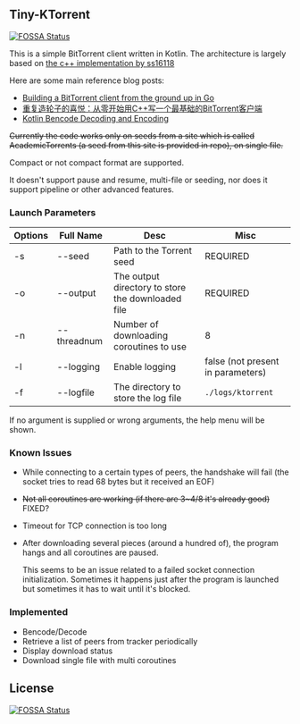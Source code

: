 ## Tiny-KTorrent
[![FOSSA Status](https://app.fossa.com/api/projects/git%2Bgithub.com%2Fkokoro-aya%2FTiny-KTorrent.svg?type=shield)](https://app.fossa.com/projects/git%2Bgithub.com%2Fkokoro-aya%2FTiny-KTorrent?ref=badge_shield)


This is a simple BitTorrent client written in Kotlin. The architecture is largely based on [the c++ implementation by ss16118](https://github.com/ss16118/torrent-client-cpp/)

Here are some main reference blog posts:

- [Building a BitTorrent client from the ground up in Go](https://blog.jse.li/posts/torrent/)
- [重复造轮子的喜悦：从零开始用C++写一个最基础的BitTorrent客户端](https://zhuanlan.zhihu.com/p/386437665)
- [Kotlin Bencode Decoding and Encoding](https://blog.matthewbrunelle.com/projects/2018/07/29/kotlin-bencode.html)

~~Currently the code works only on seeds from a site which is called AcademicTorrents (a seed from this site is provided in repo), on single file.~~

Compact or not compact format are supported.

It doesn't support pause and resume, multi-file or seeding, nor does it support pipeline or other advanced features.

### Launch Parameters

| Options | Full Name | Desc | Misc |
| ------- | --------- | ---- | ---- |
| -s | --seed | Path to the Torrent seed | REQUIRED |
| -o | --output | The output directory to store the downloaded file | REQUIRED |
| -n | --threadnum | Number of downloading coroutines to use | 8 |
| -l | --logging | Enable logging | false (not present in parameters) |
| -f | --logfile | The directory to store the log file | `./logs/ktorrent` |

If no argument is supplied or wrong arguments, the help menu will be shown.

### Known Issues

- While connecting to a certain types of peers, the handshake will fail (the socket tries to read 68 bytes but it received an EOF)
- ~~Not all coroutines are working (if there are 3~4/8 it's already good)~~ FIXED?
- Timeout for TCP connection is too long
- After downloading several pieces (around a hundred of), the program hangs and all coroutines are paused.
  
  This seems to be an issue related to a failed socket connection initialization. Sometimes it happens just after the program
  is launched but sometimes it has to wait until it's blocked.

### Implemented

- Bencode/Decode
- Retrieve a list of peers from tracker periodically
- Display download status
- Download single file with multi coroutines

## License
[![FOSSA Status](https://app.fossa.com/api/projects/git%2Bgithub.com%2Fkokoro-aya%2FTiny-KTorrent.svg?type=large)](https://app.fossa.com/projects/git%2Bgithub.com%2Fkokoro-aya%2FTiny-KTorrent?ref=badge_large)